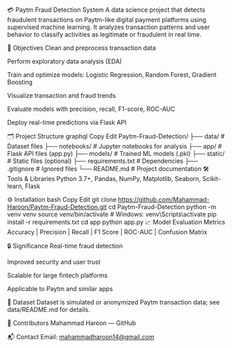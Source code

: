 💳 Paytm Fraud Detection System A data science project that detects fraudulent transactions on Paytm-like digital payment platforms using supervised machine learning. It analyzes transaction patterns and user behavior to classify activities as legitimate or fraudulent in real time.

📌 Objectives Clean and preprocess transaction data

Perform exploratory data analysis (EDA)

Train and optimize models: Logistic Regression, Random Forest, Gradient Boosting

Visualize transaction and fraud trends

Evaluate models with precision, recall, F1-score, ROC-AUC

Deploy real-time predictions via Flask API

🗂️ Project Structure graphql Copy Edit Paytm-Fraud-Detection/ ├── data/ # Dataset files ├── notebooks/ # Jupyter notebooks for analysis ├── app/ # Flask API files (app.py) ├── models/ # Trained ML models (.pkl) ├── static/ # Static files (optional) ├── requirements.txt # Dependencies ├── .gitignore # Ignored files └── README.md # Project documentation 🛠️ Tools & Libraries Python 3.7+, Pandas, NumPy, Matplotlib, Seaborn, Scikit-learn, Flask

⚙️ Installation bash Copy Edit git clone https://github.com/Mahammad-Haroon/Paytm-Fraud-Detection.git cd Paytm-Fraud-Detection python -m venv venv source venv/bin/activate # Windows: venv\Scripts\activate pip install -r requirements.txt cd app python app.py 📈 Model Evaluation Metrics Accuracy | Precision | Recall | F1 Score | ROC-AUC | Confusion Matrix

🔒 Significance Real-time fraud detection

Improved security and user trust

Scalable for large fintech platforms

Applicable to Paytm and similar apps

📂 Dataset Dataset is simulated or anonymized Paytm transaction data; see data/README.md for details.

🤝 Contributors Mahammad Haroon — GitHub

📬 Contact Email: mahammadharoon14@gmail.com
